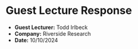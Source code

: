 
# Guest Lecture Response
* **Guest Lecturer:** Todd Irlbeck
* **Company:** Riverside Research
* **Date:** 10/10/2024
